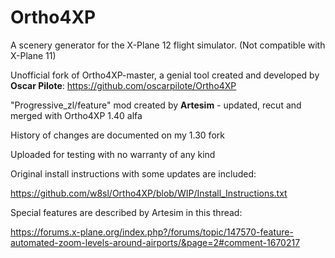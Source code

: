 # Ortho4XP
A scenery generator for the X-Plane 12 flight simulator.
(Not compatible with X-Plane 11)

Unofficial fork of Ortho4XP-master, a genial tool created and developed by **Oscar Pilote**:
https://github.com/oscarpilote/Ortho4XP

"Progressive_zl/feature" mod created by **Artesim** -  updated, recut and merged with Ortho4XP 1.40 alfa

History of changes are documented on my 1.30 fork

Uploaded for testing with no warranty of any kind

Original install instructions with some updates are included:

https://github.com/w8sl/Ortho4XP/blob/WIP/Install_Instructions.txt

Special features are described by Artesim in this thread:

https://forums.x-plane.org/index.php?/forums/topic/147570-feature-automated-zoom-levels-around-airports/&page=2#comment-1670217
